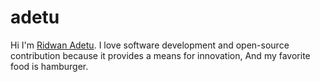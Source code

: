 # adetu

Hi I'm [Ridwan Adetu](https://github.com/corpsgeek). I love software development and open-source contribution because it provides a means for innovation, And my favorite food is hamburger.
